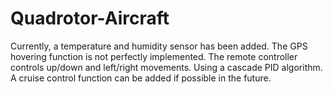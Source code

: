 # Quadrotor-Aircraft
Currently, a temperature and humidity sensor has been added. 
The GPS hovering function is not perfectly implemented.
The remote controller controls up/down and left/right movements.
Using a cascade PID algorithm.
A cruise control function can be added if possible in the future.
